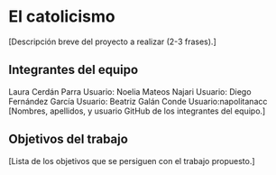 # El catolicismo

[Descripción breve del proyecto a realizar (2-3 frases).]

## Integrantes del equipo
Laura Cerdán Parra
  Usuario:
Noelia Mateos Najari
  Usuario:
Diego Fernández García
  Usuario:
Beatriz Galán Conde 
  Usuario:napolitanacc
[Nombres, apellidos, y usuario GitHub de los integrantes del equipo.]

## Objetivos del trabajo

[Lista de los objetivos que se persiguen con el trabajo propuesto.]
